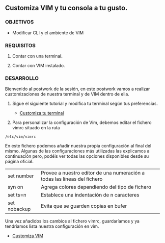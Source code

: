 ## Customiza VIM y tu consola a tu gusto.

### OBJETIVOS
- Modificar CLI y el ambiente de VIM

### REQUISITOS
1. Contar con una terminal.

1. Contar con VIM instalado.

### DESARROLLO

Bienvenido al postwork de la sesión, en este postwork vamos a realizar customizaciones de nuestra terminal y de VIM dentro de ella.

1. Sigue el siguiente tutorial y modifica tu terminal según tus preferencias. 
    * [Customiza tu terminal](https://ubunlog.com/customiza-tu-terminal-en-ubuntu/)

1. Para personalizar la configuración de Vim, debemos editar el fichero vimrc situado en la ruta
```
/etc/vim/vimrc
```
En este fichero podemos añadir nuestra propia configuración al final del mismo. Algunas de las configuraciones más utilizadas las explicamos a continuación pero, podéis ver todas las opciones disponibles desde su página oficial.

|||
|----|----|
|set number|Provee a nuestro editor de una numeración a todas las líneas del fichero
syn on|Agrega colores dependiendo del tipo de fichero
set ts=n|Establece una indentación de n caracteres
set nobackup|Evita que se guarden copias en bufer

Una vez añadidos los cambios al fichero vimrc, guardaríamos y ya tendríamos lista nuestra configuración en vim.
	
* [Customiza VIM](https://intervia.com/doc/instalar-y-configurar-vim/)
 